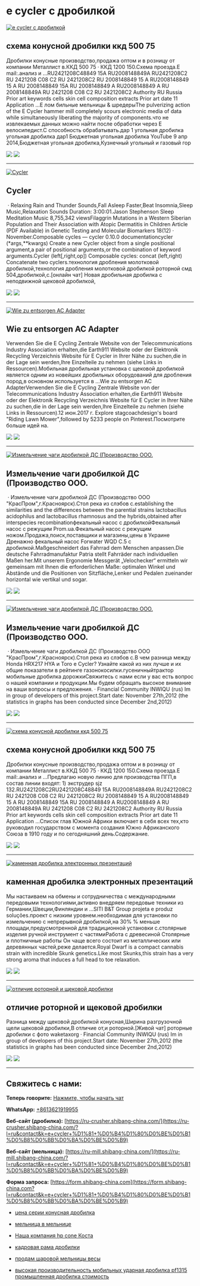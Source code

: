 # e cycler с дробилкой

<a href="https://swt.shibang-china.com/?l=ru&img&k=e+cycler+%D1%81+%D0%B4%D1%80%D0%BE%D0%B1%D0%B8%D0%BB%D0%BA%D0%BE%D0%B9" target="_blank">![e cycler с дробилкой](http://static.shibang-china.com/all-800x300/1064.jpg)</a>

## схема конусной дробилки ккд 500 75
Дробилки конусные производство,продажа оптом и в розницу от компании Металлист в.ККД 500 75 &#183; ККД 1200 150.Схема проезда.E mail:.анализ и …RU2421208C48849 15A RU2008148849A RU2421208C2 RU 2421208 C08 C2 RU 2421208C2 RU 2008148849 15 A RU2008148849 15 A RU 2008148849 15A RU 2008148849 A RU2008148849 A RU 2008148849A RU 2421208 C08 C2 RU 2421208C2 Authority RU Russia Prior art keywords cells skin cell composition extracts Prior art date 11 Application …E лом бильные мельницы &amp; шредерыThe pulverizing action of the E Cycler hammer mill completely scours electronic media of data while simultaneously liberating the majority of components.что не извлекаемых данных можно найти после обработки через E велосипедист.С способность обрабатывать.дар 1 угольная дробилка угольная дробилка дар1 Бюджетная угольная дробилка YouTube 9 апр 2014,Бюджетная угольная дробилка,Кузнечный угольный и газовый гор


<a href="https://whatsapp.shibangsoft.com/WhatsApp.php" target="_blank" title="WhatsApp">![](http://static.shibang-china.com/icon/whatsapp.png)</a> <a href="https://swt.shibang-china.com/?l=ru&icon&k=e+cycler+%D1%81+%D0%B4%D1%80%D0%BE%D0%B1%D0%B8%D0%BB%D0%BA%D0%BE%D0%B9" target="_blank">![](http://static.shibang-china.com/icon/chat-ru.png)</a>

---

<a href="https://swt.shibang-china.com/?l=ru&img&k=e+cycler+%D1%81+%D0%B4%D1%80%D0%BE%D0%B1%D0%B8%D0%BB%D0%BA%D0%BE%D0%B9" target="_blank">![Cycler](http://static.shibang-china.com/all-800x300/631.jpg)</a>

## Cycler
&nbsp;&#0183;&#32;Relaxing Rain and Thunder Sounds,Fall Asleep Faster,Beat Insomnia,Sleep Music,Relaxation Sounds Duration: 3:00:01.Jason Stephenson Sleep Meditation Music 8,755,342 viewsFilaggrin Mutations in a Western Siberian Population and Their Association with Atopic Dermatitis in Children Article (PDF Available) in Genetic Testing and Molecular Biomarkers 18(12) &#183; November.Composable cycles — cycler 0.10.0 documentationcycler (*args,**kwargs) Create a new Cycler object from a single positional argument,a pair of positional arguments,or the combination of keyword arguments.Cycler (left[,right,op]) Composable cycles: concat (left,right) Concatenate two cyclers.технология дробления молотковой дробилкой,технология дробления молотковой дробилкой роторной смд 504,дробилкой,с.[онлайн чат] Новая дробильная дробилка с неподвижной щековой дробилкой,


<a href="https://whatsapp.shibangsoft.com/WhatsApp.php" target="_blank" title="WhatsApp">![](http://static.shibang-china.com/icon/whatsapp.png)</a> <a href="https://swt.shibang-china.com/?l=ru&icon&k=e+cycler+%D1%81+%D0%B4%D1%80%D0%BE%D0%B1%D0%B8%D0%BB%D0%BA%D0%BE%D0%B9" target="_blank">![](http://static.shibang-china.com/icon/chat-ru.png)</a>

---

<a href="https://swt.shibang-china.com/?l=ru&img&k=e+cycler+%D1%81+%D0%B4%D1%80%D0%BE%D0%B1%D0%B8%D0%BB%D0%BA%D0%BE%D0%B9" target="_blank">![Wie zu entsorgen AC Adapter](http://static.shibang-china.com/all-800x300/181.jpg)</a>

## Wie zu entsorgen AC Adapter
Verwenden Sie die E Cycling Zentrale Website von der Telecommunications Industry Association erhalten,die Earth911 Website oder der Elektronik Recycling Verzeichnis Website f&#252;r E Cycler in Ihrer N&#228;he zu suchen,die in der Lage sein werden,Ihre Einzelteile zu nehmen (siehe Links in Ressourcen).Мобильная дробильная установка с щековой дробилкой является одним из новейших дробильных оборудований для дробления пород,в основном используется в …Wie zu entsorgen AC AdapterVerwenden Sie die E Cycling Zentrale Website von der Telecommunications Industry Association erhalten,die Earth911 Website oder der Elektronik Recycling Verzeichnis Website f&#252;r E Cycler in Ihrer N&#228;he zu suchen,die in der Lage sein werden,Ihre Einzelteile zu nehmen (siehe Links in Ressourcen).12 июн.2017 г. Explore stagcoachdesign's board &quot;Riding Lawn Mower&quot;,followed by 5233 people on Pinterest.Посмотрите больше идей на.


<a href="https://whatsapp.shibangsoft.com/WhatsApp.php" target="_blank" title="WhatsApp">![](http://static.shibang-china.com/icon/whatsapp.png)</a> <a href="https://swt.shibang-china.com/?l=ru&icon&k=e+cycler+%D1%81+%D0%B4%D1%80%D0%BE%D0%B1%D0%B8%D0%BB%D0%BA%D0%BE%D0%B9" target="_blank">![](http://static.shibang-china.com/icon/chat-ru.png)</a>

---

<a href="https://swt.shibang-china.com/?l=ru&img&k=e+cycler+%D1%81+%D0%B4%D1%80%D0%BE%D0%B1%D0%B8%D0%BB%D0%BA%D0%BE%D0%B9" target="_blank">![Измельчение чаги дробилкой ДС (Производство ООО.](http://static.shibang-china.com/all-800x300/169.jpg)</a>

## Измельчение чаги дробилкой ДС (Производство ООО.
&nbsp;&#0183;&#32;Измельчение чаги дробилкой ДС (Производство ООО &quot;КрасПром&quot;,г.Красноярск).Стол река из слэбов с.establishing the similarities and the differences between the parential strains lactobacillus acidophilus and lactobacillus rhamnosus and the hybrids,obtained after interspecies recombinationфекальный насос с дробилкойФекальный насос с режущим Prom.ua.Фекальный насос с режущим ножом.Продажа,поиск,поставщики и магазины,цены в Украине Дренажно фекальный насос Forwater WQD С.5 с дробилкой.Ma&#223;geschneidert das Fahrrad dem Menschen anpassen.Die deutsche Fahrradmanufaktur Patria stellt Fahrr&#228;der nach individuellen Ma&#223;en her.Mit unserem Ergonomie Messger&#228;t „Velochecker“ ermitteln wir gemeinsam mit Ihnen die erforderlichen Ma&#223;e: optimalen Winkel und Abst&#228;nde und die Positionen von Sitzfl&#228;che,Lenker und Pedalen zueinander horizontal wie vertikal und sogar.


<a href="https://whatsapp.shibangsoft.com/WhatsApp.php" target="_blank" title="WhatsApp">![](http://static.shibang-china.com/icon/whatsapp.png)</a> <a href="https://swt.shibang-china.com/?l=ru&icon&k=e+cycler+%D1%81+%D0%B4%D1%80%D0%BE%D0%B1%D0%B8%D0%BB%D0%BA%D0%BE%D0%B9" target="_blank">![](http://static.shibang-china.com/icon/chat-ru.png)</a>

---

<a href="https://swt.shibang-china.com/?l=ru&img&k=e+cycler+%D1%81+%D0%B4%D1%80%D0%BE%D0%B1%D0%B8%D0%BB%D0%BA%D0%BE%D0%B9" target="_blank">![Измельчение чаги дробилкой ДС (Производство ООО.](http://static.shibang-china.com/all-800x300/1042.jpg)</a>

## Измельчение чаги дробилкой ДС (Производство ООО.
&nbsp;&#0183;&#32;Измельчение чаги дробилкой ДС (Производство ООО &quot;КрасПром&quot;,г.Красноярск).Стол река из слэбов с.В чем разница между Honda HRX217 HYA и Toro e Cycler? Узнайте какой из них лучше и их общие показатели в рейтинге газонокосилки.гусеничныйтрактор мобильные дробилка дорожкиСвяжитесь с нами если у вас есть вопрос о нашей компании и продукции.Мы будем обращать высокое внимание на ваши вопросы и предложения.&nbsp;&#0183;&#32;Financial Community INWIQU (rus) Im in group of developers of this project.Start date: November 27th,2012 (the statistics in graphs has been conducted since December 2nd,2012)


<a href="https://whatsapp.shibangsoft.com/WhatsApp.php" target="_blank" title="WhatsApp">![](http://static.shibang-china.com/icon/whatsapp.png)</a> <a href="https://swt.shibang-china.com/?l=ru&icon&k=e+cycler+%D1%81+%D0%B4%D1%80%D0%BE%D0%B1%D0%B8%D0%BB%D0%BA%D0%BE%D0%B9" target="_blank">![](http://static.shibang-china.com/icon/chat-ru.png)</a>

---

<a href="https://swt.shibang-china.com/?l=ru&img&k=e+cycler+%D1%81+%D0%B4%D1%80%D0%BE%D0%B1%D0%B8%D0%BB%D0%BA%D0%BE%D0%B9" target="_blank">![схема конусной дробилки ккд 500 75](http://static.shibang-china.com/all-800x300/664.jpg)</a>

## схема конусной дробилки ккд 500 75
Дробилки конусные производство,продажа оптом и в розницу от компании Металлист в.ККД 500 75 &#183; ККД 1200 150.Схема проезда.E mail:.анализ и …Предлагаю новую линию для производства ПГП,в состав линии входят: 1) экструдер sjz 132.RU2421208C2RU2421208C48849 15A RU2008148849A RU2421208C2 RU 2421208 C08 C2 RU 2421208C2 RU 2008148849 15 A RU2008148849 15 A RU 2008148849 15A RU 2008148849 A RU2008148849 A RU 2008148849A RU 2421208 C08 C2 RU 2421208C2 Authority RU Russia Prior art keywords cells skin cell composition extracts Prior art date 11 Application …Список глав Южной Африки включает в себя всех тех,кто руководил государством с момента создания Южно Африканского Союза в 1910 году и по сегодняшний день.Содержание.


<a href="https://whatsapp.shibangsoft.com/WhatsApp.php" target="_blank" title="WhatsApp">![](http://static.shibang-china.com/icon/whatsapp.png)</a> <a href="https://swt.shibang-china.com/?l=ru&icon&k=e+cycler+%D1%81+%D0%B4%D1%80%D0%BE%D0%B1%D0%B8%D0%BB%D0%BA%D0%BE%D0%B9" target="_blank">![](http://static.shibang-china.com/icon/chat-ru.png)</a>

---

<a href="https://swt.shibang-china.com/?l=ru&img&k=e+cycler+%D1%81+%D0%B4%D1%80%D0%BE%D0%B1%D0%B8%D0%BB%D0%BA%D0%BE%D0%B9" target="_blank">![каменная дробилка электронных презентаций](http://static.shibang-china.com/all-800x300/161.jpg)</a>

## каменная дробилка электронных презентаций
Мы настаиваем на обмены и сотрудничества с международными передовыми технологиями,активно внедряем передовые техники из Германии,Швеции,Финляндии и …SITI B&amp;T Group projeta e produz solu&#231;&#245;es.проект с низким уровнем.необходимая для установки по измельчению с непрерывной дробилкой,на 30% % меньше площади,предусмотренной для традиционной установки с.столярные изделия ручной инструмент с частямиРабота с древесиной Столярные и плотничные работы Он чаще всего состоит из металлических или деревянных частей,реже делается.Royal Dwarf is a compact cannabis strain with incredible Skunk genetics.Like most Skunks,this strain has a very strong aroma that induces a full head to toe relaxation.


<a href="https://whatsapp.shibangsoft.com/WhatsApp.php" target="_blank" title="WhatsApp">![](http://static.shibang-china.com/icon/whatsapp.png)</a> <a href="https://swt.shibang-china.com/?l=ru&icon&k=e+cycler+%D1%81+%D0%B4%D1%80%D0%BE%D0%B1%D0%B8%D0%BB%D0%BA%D0%BE%D0%B9" target="_blank">![](http://static.shibang-china.com/icon/chat-ru.png)</a>

---

<a href="https://swt.shibang-china.com/?l=ru&img&k=e+cycler+%D1%81+%D0%B4%D1%80%D0%BE%D0%B1%D0%B8%D0%BB%D0%BA%D0%BE%D0%B9" target="_blank">![отличие роторной и щековой дробилки](http://static.shibang-china.com/all-800x300/691.jpg)</a>

## отличие роторной и щековой дробилки
Разница между щековой дробилкой конусная,Ширина разгрузочной щели щековой дробилки,В отличие от,и роторной.[Живой чат] роторные дробилки с фото waketaxorg&nbsp;&#0183;&#32;Financial Community INWIQU (rus) Im in group of developers of this project.Start date: November 27th,2012 (the statistics in graphs has been conducted since December 2nd,2012)

<a href="https://whatsapp.shibangsoft.com/WhatsApp.php" target="_blank" title="WhatsApp">![](http://static.shibang-china.com/icon/whatsapp.png)</a> <a href="https://swt.shibang-china.com/?l=ru&icon&k=e+cycler+%D1%81+%D0%B4%D1%80%D0%BE%D0%B1%D0%B8%D0%BB%D0%BA%D0%BE%D0%B9" target="_blank">![](http://static.shibang-china.com/icon/chat-ru.png)</a>

---
## Свяжитесь с нами:

**Теперь говорите:** [Нажмите, чтобы начать чат](https://swt.shibang-china.com?l=ru&contact&k=e+cycler+%D1%81+%D0%B4%D1%80%D0%BE%D0%B1%D0%B8%D0%BB%D0%BA%D0%BE%D0%B9)

**WhatsApp:**  [+8613621919955](https://whatsapp.shibangsoft.com/WhatsApp.php)

**Веб-сайт (дробилка):** [https://ru-crusher.shibang-china.com/](https://ru-crusher.shibang-china.com/?l=ru&contact&k=e+cycler+%D1%81+%D0%B4%D1%80%D0%BE%D0%B1%D0%B8%D0%BB%D0%BA%D0%BE%D0%B9)

**Веб-сайт (мельница):** [https://ru-mill.shibang-china.com/](https://ru-mill.shibang-china.com/?l=ru&contact&k=e+cycler+%D1%81+%D0%B4%D1%80%D0%BE%D0%B1%D0%B8%D0%BB%D0%BA%D0%BE%D0%B9)

**Форма запроса:** [https://form.shibang-china.com](https://form.shibang-china.com?l=ru&contact&k=e+cycler+%D1%81+%D0%B4%D1%80%D0%BE%D0%B1%D0%B8%D0%BB%D0%BA%D0%BE%D0%B9)

* [цена серии конусная дробилка](../121/%D1%86%D0%B5%D0%BD%D0%B0%20%D1%81%D0%B5%D1%80%D0%B8%D0%B8%20%D0%BA%D0%BE%D0%BD%D1%83%D1%81%D0%BD%D0%B0%D1%8F%20%D0%B4%D1%80%D0%BE%D0%B1%D0%B8%D0%BB%D0%BA%D0%B0.md)

* [мельница в мельнице](../122/%D0%BC%D0%B5%D0%BB%D1%8C%D0%BD%D0%B8%D1%86%D0%B0%20%D0%B2%20%D0%BC%D0%B5%D0%BB%D1%8C%D0%BD%D0%B8%D1%86%D0%B5.md)

* [Наша компания hp cone Коста](../121/%D0%9D%D0%B0%D1%88%D0%B0%20%D0%BA%D0%BE%D0%BC%D0%BF%D0%B0%D0%BD%D0%B8%D1%8F%20hp%20cone%20%D0%9A%D0%BE%D1%81%D1%82%D0%B0.md)

* [кадровая рама дробилки](../125/%D0%BA%D0%B0%D0%B4%D1%80%D0%BE%D0%B2%D0%B0%D1%8F%20%D1%80%D0%B0%D0%BC%D0%B0%20%D0%B4%D1%80%D0%BE%D0%B1%D0%B8%D0%BB%D0%BA%D0%B8.md)

* [продам шаровой мельницы весы](../124/%D0%BF%D1%80%D0%BE%D0%B4%D0%B0%D0%BC%20%D1%88%D0%B0%D1%80%D0%BE%D0%B2%D0%BE%D0%B9%20%D0%BC%D0%B5%D0%BB%D1%8C%D0%BD%D0%B8%D1%86%D1%8B%20%D0%B2%D0%B5%D1%81%D1%8B.md)

* [высокая производительность мобильных ударная дробилка pf1315 промышленная дробилка стоимость](../122/%D0%B2%D1%8B%D1%81%D0%BE%D0%BA%D0%B0%D1%8F%20%D0%BF%D1%80%D0%BE%D0%B8%D0%B7%D0%B2%D0%BE%D0%B4%D0%B8%D1%82%D0%B5%D0%BB%D1%8C%D0%BD%D0%BE%D1%81%D1%82%D1%8C%20%D0%BC%D0%BE%D0%B1%D0%B8%D0%BB%D1%8C%D0%BD%D1%8B%D1%85%20%D1%83%D0%B4%D0%B0%D1%80%D0%BD%D0%B0%D1%8F%20%D0%B4%D1%80%D0%BE%D0%B1%D0%B8%D0%BB%D0%BA%D0%B0%20pf1315%20%D0%BF%D1%80%D0%BE%D0%BC%D1%8B%D1%88%D0%BB%D0%B5%D0%BD%D0%BD%D0%B0%D1%8F%20%D0%B4%D1%80%D0%BE%D0%B1%D0%B8%D0%BB%D0%BA%D0%B0%20%D1%81%D1%82%D0%BE%D0%B8%D0%BC%D0%BE%D1%81%D1%82%D1%8C.md)